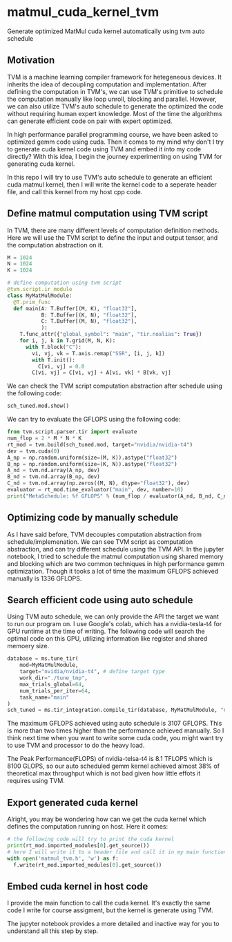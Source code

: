 # matmul_cuda_kernel_tvm
Generate optimized MatMul cuda kernel automatically using tvm auto schedule

## Motivation
TVM is a machine learning compiler framework for hetegeneous devices. It inherits the idea of decoupling computation and implementation. After defining the computation in TVM's, we can use TVM's primitive to schedule the computation manually like loop unroll, blocking and parallel. However, we can also utilize TVM's auto schedule to generate the optimized the code without requiring human expert knowledge. Most of the time the algorithms can generate efficient code on pair with expert optimized. 

In high performance parallel programming course, we have been asked to optimized gemm code using cuda. Then it comes to my mind why don't I try to generate cuda kernel code using TVM and embed it into my code directly? With this idea, I begin the journey experimenting on using TVM for generating cuda kernel.

In this repo I will try to use TVM's auto schedule to generate an efficient cuda matmul kernel, then I will write the kernel code to a seperate header file, and call this kernel from my host cpp code.


## Define matmul computation using TVM script
In TVM, there are many different levels of computation definition methods. Here we will use the TVM script to define the input and output tensor, and the computation abstraction on it.

```Python
M = 1024
N = 1024
K = 1024

# define computation using tvm script
@tvm.script.ir_module
class MyMatMulModule:
  @T.prim_func
  def main(A: T.Buffer[(M, K), "float32"],
           B: T.Buffer[(K, N), "float32"],
           C: T.Buffer[(M, N), "float32"],
           ):
    T.func_attr({"global_symbol": "main", "tir.noalias": True})
    for i, j, k in T.grid(M, N, K):
      with T.block("C"):
        vi, vj, vk = T.axis.remap("SSR", [i, j, k])
        with T.init():
          C[vi, vj] = 0.0
        C[vi, vj] = C[vi, vj] + A[vi, vk] * B[vk, vj]
```


We can check the TVM script computation abstraction after schedule using the following code:

```Python
sch_tuned.mod.show()
```

We can try to evaluate the GFLOPS using the following code:

```Python
from tvm.script.parser.tir import evaluate
num_flop = 2 * M * N * K
rt_mod = tvm.build(sch_tuned.mod, target="nvidia/nvidia-t4")
dev = tvm.cuda(0)
A_np = np.random.uniform(size=(M, K)).astype("float32")
B_np = np.random.uniform(size=(K, N)).astype("float32")
A_nd = tvm.nd.array(A_np, dev)
B_nd = tvm.nd.array(B_np, dev)
C_nd = tvm.nd.array(np.zeros((M, N), dtype="float32"), dev)
evaluator = rt_mod.time_evaluator("main", dev, number=10)
print("MetaSchedule: %f GFLOPS" % (num_flop / evaluator(A_nd, B_nd, C_nd).mean / 1e9))
```

## Optimizing code by manually schedule
As I have said before, TVM decouples computation abstraction from schedule/implemenation. We can see TVM script as computation abstraction, and can try different schedule using the TVM API. In the jupyter notebook, I tried to schedule the matmul computation using shared memory and blocking which are two common techniques in high performance gemm optimization. Though it tooks a lot of time the maximum GFLOPS achieved manually is 1336 GFLOPS. 

## Search efficient code using auto schedule
Using TVM auto schedule, we can only provide the API the target we want to run our program on. I use Google's colab, which has a nvidia-tesla-t4 for GPU runtime at the time of writing. The following code will search the optimal code on this GPU, utilizing information like register and shared memoery size. 
```Python
database = ms.tune_tir(
    mod=MyMatMulModule,
    target="nvidia/nvidia-t4", # define target type
    work_dir="./tune_tmp",
    max_trials_global=64,
    num_trials_per_iter=64,
    task_name="main"
)
sch_tuned = ms.tir_integration.compile_tir(database, MyMatMulModule, "nvidia/nvidia-t4")
```

The maximum GFLOPS achieved using auto schedule is 3107 GFLOPS. This is more than two times higher than the performance achieved manually. 
So I think next time when you want to write some cuda code, you might want try to use TVM and processor to do the heavy load.

The Peak Performance(FLOPS) of nvidia-telsa-t4 is 8.1 TFLOPS which is 8100 GLOPS, so our auto scheduled gemm kernel achieved almost 38% of theoretical max throughput which is not bad given how little effots it requires using TVM. 

## Export generated cuda kernel

Alright, you may be wondering how can we get the cuda kernel which defines the computation running on host. Here it comes:

```Python
# the following code will try to print the cuda kernel
print(rt_mod.imported_modules[0].get_source())
# here I will write it to a header file and call it in my main function
with open('matmul_tvm.h', 'w') as f:
  f.write(rt_mod.imported_modules[0].get_source())
```

## Embed cuda kernel in host code

I provide the main function to call the cuda kernel. It's exactly the same code I write for course assigment, but the kernel is generate using TVM.


The jupyter notebook provides a more detailed and inactive way for you to understand all this step by step.





